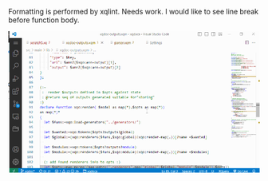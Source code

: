 Formatting is performed by xqlint. Needs work. I would like to see line break before function body.

 
![format-xquery](xquery-source-formating.gif)
